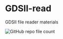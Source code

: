 # GDSII-read
GDSII file reader materials


![GitHub repo file count](https://img.shields.io/github/directory-file-count/ashtanyuk/GDSII-read)
